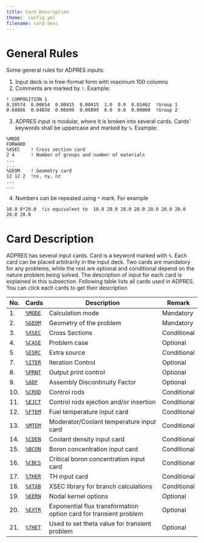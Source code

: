 ```yaml
---
title: Card Description
theme: _config.yml
filename: card-desc
---
```


# General Rules

Some general rules for ADPRES inputs:
1.  Input deck is in free-format form with maximum 100 columns
2.	Comments are marked by `!`. Example:
```
! COMPOSITION 1
0.20574  0.00654  0.00415  0.00415  1.0  0.0  0.01462  !Group 1
0.68866  0.04850  0.06099  0.06099  0.0  0.0  0.00000  !Group 2
```

3.	ADPRES input is modular, where it is broken into several cards. Cards’ keywords shall be uppercase and marked by `%`. Example:
```
%MODE
FORWARD
%XSEC    ! Cross section card                                                                                                                                  
2 4      ! Number of groups and number of materials
...
...
%GEOM    ! Geometry card
12 12 2  !nx, ny, nz
...
...
```

4.	Numbers can be repeated using `*` mark. For example
```
10.0 8*20.0  !is equivalent to  10.0 20.0 20.0 20.0 20.0 20.0 20.0 20.0 20.0
```


# Card Description

ADPRES has several input cards. Card is a keyword marked with `%`. Each card can be placed arbitrarily in the input deck. Two cards are mandatory for any problems, while the rest are optional and conditional depend on the nature problem being solved. The description of input for each card is explained in this subsection. Following table lists all cards used in ADPRES. You can click each cards to get their description


| **No.** | **Cards** | **Description** | **Remark** |
| --- | --- | --- | --- |
| 1. | [`%MODE`](https://imronuke.github.io/ADPRES/mode) | Calculation mode | Mandatory |
| 2. | [`%GEOM`](https://imronuke.github.io/ADPRES/geom) | Geometry of the problem | Mandatory |
| 3. | [`%XSEC`](https://imronuke.github.io/ADPRES/xsec) | Cross Sections | Conditional |
| 4. | [`%CASE`](https://imronuke.github.io/ADPRES/case) | Problem case | Optional |
| 5. | [`%ESRC`](https://imronuke.github.io/ADPRES/esrc) | Extra source | Conditional |
| 7. | [`%ITER`](https://imronuke.github.io/ADPRES/iter) | Iteration Control | Optional |
| 8. | [`%PRNT`](https://imronuke.github.io/ADPRES/prnt) | Output print control | Optional |
| 9. | [`%ADF`](https://imronuke.github.io/ADPRES/adf) | Assembly Discontinuity Factor | Optional |
| 10. | [`%CROD`](https://imronuke.github.io/ADPRES/crod) | Control rods | Conditional |
| 11. | [`%EJCT`](https://imronuke.github.io/ADPRES/ejct) | Control rods ejection and/or insertion | Conditional |
| 12. | [`%FTEM`](https://imronuke.github.io/ADPRES/ftem) | Fuel temperature input card | Conditional |
| 13. | [`%MTEM`](https://imronuke.github.io/ADPRES/mtem) | Moderator/Coolant temperature input card | Conditional |
| 14. | [`%CDEN`](https://imronuke.github.io/ADPRES/cden) | Coolant density input card | Conditional |
| 15. | [`%BCON`](https://imronuke.github.io/ADPRES/bcon) | Boron concentration input card | Conditional |
| 16. | [`%CBCS`](https://imronuke.github.io/ADPRES/cbcs) | Critical boron concentration input card | Conditional |
| 17. | [`%THER`](https://imronuke.github.io/ADPRES/ther) | TH input card | Conditional |
| 18. | [`%XTAB`](https://imronuke.github.io/ADPRES/xtab) | XSEC library for branch calculations | Conditional |
| 19. | [`%KERN`](https://imronuke.github.io/ADPRES/kern) | Nodal kernel options | Optional |
| 20. | [`%EXTR`](https://imronuke.github.io/ADPRES/extr) | Exponential flux transformation option card for transient problem | Optional |
| 21. | [`%THET`](https://imronuke.github.io/ADPRES/thet) | Used to set theta value for transient problem | Optional |
